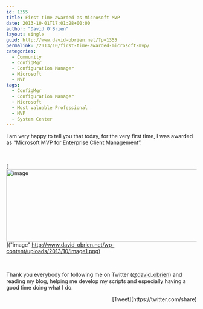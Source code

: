 ```yaml
---
id: 1355
title: First time awarded as Microsoft MVP
date: 2013-10-01T17:01:28+00:00
author: "David O'Brien"
layout: single
guid: http://www.david-obrien.net/?p=1355
permalink: /2013/10/first-time-awarded-microsoft-mvp/
categories:
  - Community
  - ConfigMgr
  - Configuration Manager
  - Microsoft
  - MVP
tags:
  - ConfigMgr
  - Configuration Manager
  - Microsoft
  - Most valuable Professional
  - MVP
  - System Center
---
```

I am very happy to tell you that today, for the very first time, I was awarded as “Microsoft MVP for Enterprise Client Management”.

&nbsp;

[<img style="background-image: none; float: none; padding-top: 0px; padding-left: 0px; margin-left: auto; display: block; padding-right: 0px; margin-right: auto; border: 0px;" title="image" alt="image" src="http://www.david-obrien.net/wp-content/uploads/2013/10/image_thumb1.png" width="547" height="191" border="0" />]("image" http://www.david-obrien.net/wp-content/uploads/2013/10/image1.png)

&nbsp;

Thank you everybody for following me on Twitter ([@david_obrien](https://twitter.com/david_obrien)) and reading my blog, helping me develop my scripts and especially having a good time doing what I do. 

<div style="float: right; margin-left: 10px;">
  [Tweet](https://twitter.com/share)
</div>


